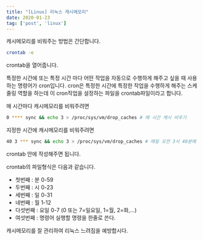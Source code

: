 ```yaml
---
title: "[Linux] 리눅스 캐시메모리"
date: 2020-01-23
tag: ['post', 'linux']
---
```


캐시메모리를 비워주는 방법은 간단합니다.

```bash
crontab -e
```

crontab을 열어줍니다.

특정한 시간에 또는 특정 시간 마다 어떤 작업을 자동으로 수행하게 해주고 싶을 때 사용하는 명령어가 cron입니다.
cron은 특정한 시간에 특정한 작업을 수행하게 해주는 스케줄링 역할을 하는데 이 cron작업을 설정하는 파일을 crontab파일이라고 합니다.

매 시간마다 캐시메모리를 비워주려면

```bash
0 **** sync && echo 3 > /proc/sys/vm/drop_caches # 매 시간 캐시 비우기
```

지정한 시간에 캐시메모리를 비워주려면

```bash
40 3 *** sync && echo 3 > /proc/sys/vm/drop_caches # 매일 오전 3시 40분에 캐시 비우기
```

crontab 안에 작성해주면 됩니다.

crontab의 파일형식은 다음과 같습니다.

- 첫번째 :   분        0-59
- 두번째 :   시        0-23
- 세번째 :   일        0-31
- 네번째 :   월        1-12
- 다섯번째 :  요일      0-7 (0 또는 7=일요일, 1=월, 2=화,...)
- 여섯번째 : 명령어    실행할 명령을 한줄로 쓴다.

캐시메모리를 잘 관리하여 리눅스 느려짐을 예방합시다.
